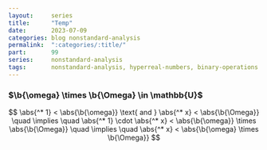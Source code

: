 ```yaml
---
layout:     series
title:      "Temp"
date:       2023-07-09
categories: blog nonstandard-analysis
permalink:  ":categories/:title/"
part:       99
series:     nonstandard-analysis
tags:       nonstandard-analysis, hyperreal-numbers, binary-operations
---
```



### $\b{\omega} \times \b{\Omega} \in \mathbb{U}$

$$
\abs{^* 1} < \abs{\b{\omega}}
\text{ and } 
\abs{^* x} < \abs{\b{\Omega}}
\quad \implies \quad 
\abs{^* 1} \cdot \abs{^* x} < \abs{\b{\omega}} \times \abs{\b{\Omega}}
\quad \implies \quad 
\abs{^* x} < \abs{\b{\omega} \times \b{\Omega}}
$$